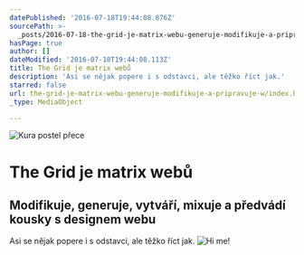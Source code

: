 ```yaml
---
datePublished: '2016-07-18T19:44:08.876Z'
sourcePath: >-
  _posts/2016-07-18-the-grid-je-matrix-webu-generuje-modifikuje-a-pripravuje-w.md
hasPage: true
author: []
dateModified: '2016-07-18T19:44:08.113Z'
title: The Grid je matrix webů
description: 'Asi se nějak popere i s odstavci, ale těžko říct jak.'
starred: false
url: the-grid-je-matrix-webu-generuje-modifikuje-a-pripravuje-w/index.html
_type: MediaObject

---
```

![Kura postel přece](https://the-grid-user-content.s3-us-west-2.amazonaws.com/6607ac4a-efb1-4ca4-b0ba-bef24c1d8fbf.jpg)

# The Grid je matrix webů

## Modifikuje, generuje, vytváří, mixuje a předvádí kousky s designem webu

Asi se nějak popere i s odstavci, ale těžko říct jak.
![Hi me!](https://the-grid-user-content.s3-us-west-2.amazonaws.com/40c8a0a0-5e7e-418c-8db1-b8a219b6a8aa.jpg)